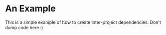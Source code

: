 # An Example

This is a simple example of how to create inter-project dependencies. Don't dump code here :)
